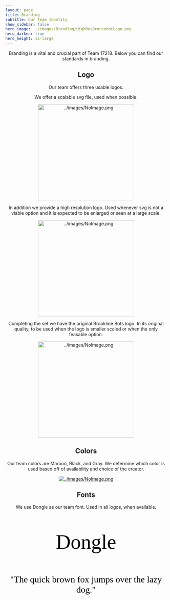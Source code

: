 ```yaml
---
layout: page
title: Branding
subtitle: Our Team Identity
show_sidebar: false
hero_image: ../images/Branding/HighResBroncobotLogo.png
hero_darken: true 
hero_height: is-large
--- 
```

<div class="full" style="text-align: center">
<p>Branding is a vital and crucial part of Team 17218. Below you can find our standards in branding.</p>

<h2><center>Logo</center></h2>

<p>Our team offers three usable logos. </p>

<p>We offer a scalable svg file, used when possible.</p>

<a href="../images/Assets/Branding/BrooklineBots.svg" download>
    <img width="300px" src="../images/Assets/Branding/BrooklineBots.svg" alt="../images/NoImage.png">
</a>
                                               
<p>In addition we provide a high resolution logo. Used whenever svg is not a viable option and it is expected to be enlarged or seen at a large scale.</p>
<a href="../images/Assets/Branding/HighResBroncobotLogo.png" download>
    <img width="300px" src="../images/Assets/Branding/HighResBroncobotLogo.png" alt="../images/NoImage.png">
</a>
<p>Completing the set we have the original Brookline Bots logo. In its original quality, to be used when the logo is smaller scaled or when the only feasable option.</p>
<a href="../images/Assets/Branding/OfficialBroncobotLogo.png" download>
    <img width="300px" src="../images/Assets/Branding/OfficialBroncobotLogo.png" alt="../images/NoImage.png">
</a>
<h2>Colors</h2>
<p> Our team colors are Maroon, Black, and Gray. We determine which color is used based off of availability and choice of the creator.</p>

<a href="../images/Assets/Branding/colors.png" download>
    <img src="../images/Assets/Branding/colors.png" alt="../images/NoImage.png">
</a>

<h2>Fonts</h2>
<p>We use Dongle as our team font. Used in all logos, when available.</p>
<p class="hidden-when-failed" style="color: black; font-family: Dongle; font-size: 64px;">Dongle</p>
<p class="hidden-when-failed" style="color: black; font-family: Dongle; font-size: 28px;">"The quick brown fox jumps over the lazy dog."</p>
<p id="font-message" style="color: red; font-size: 16px;" class="font-message"></p>
</div>



<style>
    .font-message {
        color: black;
        font-family: Dongle, sans-serif;
        font-size: 28px;
    }
</style>
<script>
    function isFontLoaded(fontName) {
        var canvas = document.createElement("canvas");
        var context = canvas.getContext("2d");
        var text = "abcdefghijklmnopqrstuvwxyz0123456789";
        context.font = "40px " + fontName + ", sans-serif";
        var originalWidth = context.measureText(text).width;
        context.font = "40px sans-serif";
        var fallbackWidth = context.measureText(text).width;
        return originalWidth !== fallbackWidth;
    }
    
    // Check if Dongle font is loaded
    window.onload = function() {
        if (!isFontLoaded("Dongle")) {
            var messageElement = document.getElementById("font-message");
            messageElement.innerHTML = "It appears that you're using a browser that is not compatible with the Dongle font. This can be caused by an unexpected MIME type and/or an outdated browser. For the best viewing experience please use a different browser.";
            
            // Hide the lines that should only be displayed when Dongle font is rendered correctly
            var hiddenElements = document.getElementsByClassName("hidden-when-failed");
            for (var i = 0; i < hiddenElements.length; i++) {
                hiddenElements[i].style.display = "none";
            }
        }
    }
</script>
